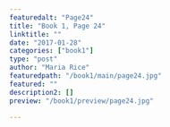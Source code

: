 ```yaml
---
featuredalt: "Page24"
title: "Book 1, Page 24"
linktitle: ""
date: "2017-01-28"
categories: ["book1"]
type: "post"
author: "Maria Rice"
featuredpath: "/book1/main/page24.jpg"
featured: ""
description2: []
preview: "/book1/preview/page24.jpg"

---
```


